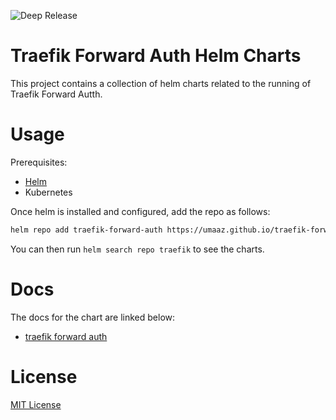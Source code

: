 ![Deep Release](https://img.shields.io/github/v/release/intergral/deep-helm?filter=deep-1*)

# Traefik Forward Auth Helm Charts

This project contains a collection of helm charts related to the running of Traefik Forward Autth.

# Usage
Prerequisites:
- [Helm](https://helm.sh/)
- Kubernetes

Once helm is installed and configured, add the repo as follows:
```bash
helm repo add traefik-forward-auth https://umaaz.github.io/traefik-forward-auth/
```

You can then run `helm search repo traefik` to see the charts.

# Docs
The docs for the chart are linked below:

- [traefik forward auth](https://intergral.github.io/traefik-forward-auth/traefik-forward-auth/)

# License

[MIT License](./LICENSE)